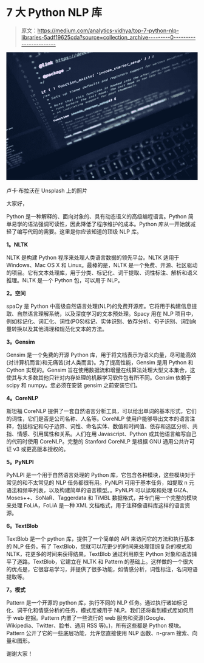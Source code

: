 # 7 大 Python NLP 库

> 原文：<https://medium.com/analytics-vidhya/top-7-python-nlp-libraries-5adf19625cda?source=collection_archive---------0----------------------->

![](img/ceac114537e79d7167da61513ba7ee27.png)

卢卡·布拉沃在 Unsplash 上的照片

大家好，

Python 是一种解释的、面向对象的、具有动态语义的高级编程语言。Python 简单易学的语法强调可读性，因此降低了程序维护的成本。Python 库从一开始就减轻了编写代码的需要。这里是你应该知道的顶级 NLP 库。

**1。NLTK**

NLTK 是构建 Python 程序来处理人类语言数据的领先平台。NLTK 适用于 Windows、Mac OS X 和 Linux。最棒的是，NLTK 是一个免费、开源、社区驱动的项目。它有文本处理库，用于分类、标记化、词干提取、词性标注、解析和语义推理。NLTK 是一个 Python 包，可以用于 NLP。

**2。空间**

spaCy 是 Python 中高级自然语言处理(NLP)的免费开源库。它将用于构建信息提取、自然语言理解系统，以及深度学习的文本预处理。Spacy 用在 NLP 项目中，例如标记化、词汇化、词性(POS)标记、实体识别、依存分析、句子识别、词到向量转换以及其他清理和规范化文本的方法。

**3。Gensim**

Gensim 是一个免费的开源 Python 库，用于将文档表示为语义向量，尽可能高效(对计算机而言)和无痛苦(对人类而言)。为了提高性能，Gensim 是用 Python 和 Cython 实现的。Gensim 旨在使用数据流和增量在线算法处理大型文本集合，这使其与大多数其他只针对内存处理的机器学习软件包有所不同。Gensim 依赖于 scipy 和 numpy。您必须在安装 gensim 之前安装它们。

**4。CoreNLP**

斯坦福 CoreNLP 提供了一套自然语言分析工具，可以给出单词的基本形式，它们的词性，它们是否是公司名称、人名等。CoreNLP 使用户能够导出文本的语言注释，包括标记和句子边界、词性、命名实体、数值和时间值、依存和选区分析、共指、情感、引用属性和关系。人们在用 Javascript、Python 或其他语言编写自己的代码时使用 CoreNLP。完整的 Stanford CoreNLP 是根据 GNU 通用公共许可证 v3 或更高版本授权的。

**5。PyNLPI**

PyNLPl 是一个用于自然语言处理的 Python 库，它包含各种模块，这些模块对于常见的和不太常见的 NLP 任务都很有用。PyNLPl 可用于基本任务，如提取 n 元语法和频率列表，以及构建简单的语言模型。。PyNLPI 可以读取和处理 GIZA、Moses++、SoNaR、Taggerdata 和 TiMBL 数据格式，并专门用一个完整的模块来处理 FoLiA，FoLiA 是一种 XML 文档格式，用于注释像语料库这样的语言资源。

**6。TextBlob**

TextBlob 是一个 python 库，提供了一个简单的 API 来访问它的方法和执行基本的 NLP 任务。有了 TextBlob，您就可以花更少的时间来处理错综复杂的模式和 NLTK，花更多的时间来获得结果。TextBlob 通过利用原生 Python 对象和语法铺平了道路。TextBlob，它建立在 NLTK 和 Pattern 的基础上。这样做的一个很大的优点是，它很容易学习，并提供了很多功能，如情感分析，词性标注，名词短语提取等。

**7。模式**

Pattern 是一个开源的 python 库，执行不同的 NLP 任务。通过执行诸如标记化、词干化和情感分析的任务，模式库被用于 NLP。我们还将看到模式库如何用于 web 挖掘。Pattern 内置了一些流行的 web 服务和资源(Google、Wikipedia、Twitter、脸书、通用 RSS 等)。)，所有这些都是 Python 模块。Pattern 公开了它的一些底层功能，允许您直接使用 NLP 函数、n-gram 搜索、向量和图形。

谢谢大家！